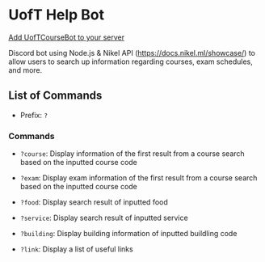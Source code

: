 # UofT Help Bot

[Add UofTCourseBot to your server](https://discord.com/api/oauth2/authorize?client_id=734110992593715291&permissions=523328&scope=bot)

Discord bot using Node.js & Nikel API (https://docs.nikel.ml/showcase/) to allow users to search up information regarding courses, exam schedules, and more.

## List of Commands

- Prefix: `?`

### Commands

 - `?course`: Display information of the first result from a course search based on the inputted course code

 - `?exam`: Display exam information of the first result from a course search based on the inputted course code

 - `?food`: Display search result of inputted food
 
- `?service`: Display search result of inputted service
 
- `?building`: Display building information of inputted buildling code
 
- `?link`: Display a list of useful links
